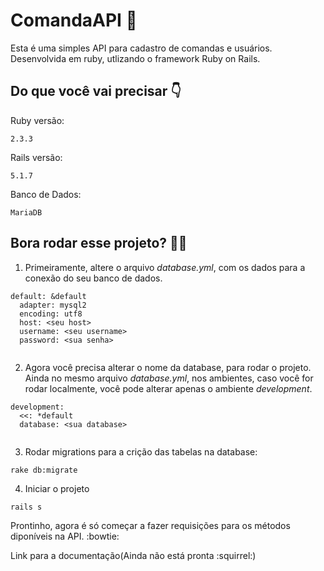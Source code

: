 # ComandaAPI :notebook:

Esta é uma simples API para cadastro de comandas e usuários. Desenvolvida em ruby, utlizando o framework Ruby on Rails.


## Do que você vai precisar :point_down:

Ruby versão: 
```
2.3.3
```

Rails versão:
```
5.1.7
```
Banco de Dados:
```
MariaDB 
```

## Bora rodar esse projeto? :ok_woman:

1. Primeiramente, altere o arquivo _database.yml_, com os dados para a conexão do seu banco de dados.

```
default: &default
  adapter: mysql2
  encoding: utf8
  host: <seu host>
  username: <seu username>
  password: <sua senha>
  
```

2. Agora você precisa alterar o nome da database, para rodar o projeto. Ainda no mesmo arquivo  _database.yml_, nos ambientes, caso você for rodar localmente, você pode alterar apenas o ambiente _development_.

```
development:
  <<: *default
  database: <sua database>
  
```

3. Rodar migrations para a crição das tabelas na database:
```
rake db:migrate
```
4. Iniciar o projeto

```
rails s
```

Prontinho, agora é só começar a fazer requisições para os métodos diponíveis na API. :bowtie:

Link para a documentação(Ainda não está pronta :squirrel:) 

